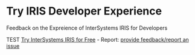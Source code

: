 # Try IRIS Developer Experience 
Feedback on the Expreience of InterSystems IRIS for Developers


TEST [Try InterSystems IRIS for Free](https://www.intersystems.com/try-intersystems-iris-for-free-2/) - Report: [provide feedback/report an issue](https://github.com/intersystems-community/try-iris-feedback/issues)
